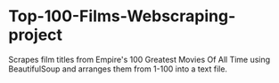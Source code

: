 # Top-100-Films-Webscraping-project
Scrapes film titles from Empire's 100 Greatest Movies Of All Time using BeautifulSoup and arranges them from 1-100 into a text file.
